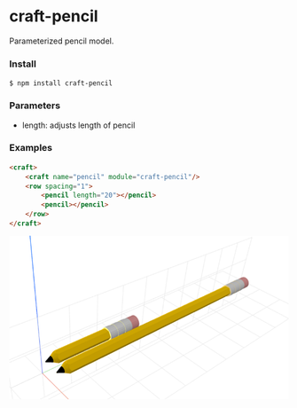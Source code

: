 # craft-pencil

Parameterized pencil model.

### Install
    $ npm install craft-pencil

### Parameters
- length: adjusts length of pencil

### Examples
```html
<craft>
    <craft name="pencil" module="craft-pencil"/>
    <row spacing="1">
        <pencil length="20"></pencil>
        <pencil></pencil>
    </row>
</craft>
```

![example](example.png)